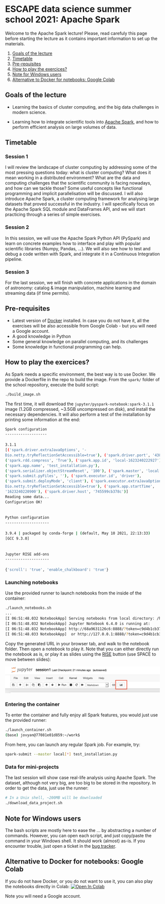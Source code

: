 # ESCAPE data science summer school 2021: Apache Spark

Welcome to the Apache Spark lecture! Please, read carefuly this page before starting the lecture as it contains important information to set up the materials. 

1. [Goals of the lecture](#goals-of-the-lecture)
2. [Timetable](#timetable)
3. [Pre-requisites](#pre-requisites)
4. [How to play the exercices?](#how-to-play-the-exercices)
5. [Note for Windows users](#note-for-windows-users)
6. [Alternative to Docker for notebooks: Google Colab](#alternative-to-docker-for-notebooks-google-colab)

## Goals of the lecture

*  Learning the basics of cluster computing, and the big data challenges in modern science.
- Learning how to integrate scientific tools into [Apache Spark](https://spark.apache.org/), and how to perform efficient analysis on large volumes of data.

## Timetable

### Session 1

I will review the landscape of cluster computing by addressing some of the most pressing questions today: what is cluster computing? What does it mean working in a distributed environment? What are the data and computing challenges that the scientific community is facing nowadays, and how can we tackle those? Some useful concepts like functional programming and implicit parallelisation will be discussed. I will also introduce Apache Spark, a cluster computing framework for analysing large datasets that proved successful in the industry. I will specifically focus on the Apache Spark SQL module and DataFrames API, and we will start practicing through a series of simple exercises.

### Session 2

In this session, we will use the Apache Spark Python API (PySpark) and learn on concrete examples how to interface and play with popular scientific libraries (Numpy, Pandas, ...). We will also see how to test and debug a code written with Spark, and integrate it in a Continuous Integration pipeline.

### Session 3

For the last session, we will finish with concrete applications in the domain of astronomy: catalog & image manipulation, machine learning and streaming data (if time permits).

## Pre-requisites

- Latest version of [Docker](https://docs.docker.com/get-docker/) installed. In case you do not have it, all the exercises will be also accessible from Google Colab - but you will need a Google account.
- A good knowledge in Python
- Some general knowledge on parallel computing, and its challenges
- Some knowledge in functional programming can help.


## How to play the exercices?

As Spark needs a specific environment, the best way is to use Docker. We provide a Dockerfile in the repo to build the image. From the `spark/` folder of the school repository, execute the build script:

```bash
./build_image.sh
```

The first time, it will download the `jupyter/pyspark-notebook:spark-3.1.1` image (1.2GB compressed, ~3.5GB uncompressed on disk), and install the necessary dependencies. It will also perform a test of the installation by printing some information at the end:

```bash
Spark configuration
-------------------

3.1.1
[('spark.driver.extraJavaOptions', '-
Dio.netty.tryReflectionSetAccessible=true'), ('spark.driver.port', '43877'), 
('spark.rdd.compress', 'True'), ('spark.app.id', 'local-1623240222927'), 
('spark.app.name', 'test_installation.py'), 
('spark.serializer.objectStreamReset', '100'), ('spark.master', 'local[*]'), 
('spark.submit.pyFiles', ''), ('spark.executor.id', 'driver'), 
('spark.submit.deployMode', 'client'), ('spark.executor.extraJavaOptions', '-
Dio.netty.tryReflectionSetAccessible=true'), ('spark.app.startTime', 
'1623240220900'), ('spark.driver.host', '745599cb378c')]
Reading some data...
Configuration OK!


Python configuration
--------------------

3.9.4 | packaged by conda-forge | (default, May 10 2021, 22:13:33)
[GCC 9.3.0]


Jupyter RISE add-ons
--------------------

{'scroll': 'true', 'enable_chalkboard': 'true'}
```

### Launching notebooks

Use the provided runner to launch notebooks from the inside of the container:

```bash
./launch_notebooks.sh
...
[I 06:51:48.032 NotebookApp] Serving notebooks from local directory: /home/jovyan/work
[I 06:51:48.032 NotebookApp] Jupyter Notebook 6.4.0 is running at:
[I 06:51:48.032 NotebookApp] http://68a9631126c6:8888/?token=c9d4b1cb3774293f9dc87d49f92ea0dfc785bdf924fe53eb
[I 06:51:48.033 NotebookApp]  or http://127.0.0.1:8888/?token=c9d4b1cb3774293f9dc87d49f92ea0dfc785bdf924fe53eb
```

Copy the generated URL in your browser tab, and walk to the notebook folder. Then open a notebook to play it. Note that you can either directly run the notebook as is, or play it as slides using the [RISE](https://rise.readthedocs.io/en/stable/) button (use SPACE to move between slides):

<img src="pictures/rise_button.png" alt="alt text"/>

### Entering the container

To enter the container and fully enjoy all Spark features, you would just use the provided runner:

```bash
./launch_container.sh
(base) jovyan@77081e01d859:~/work$

```

From here, you can launch any regular Spark job. For example, try:

```bash
spark-submit --master local[*] test_installation.py
```

### Data for mini-projects

The last session will show case real-life analysis using Apache Spark. The dataset, although not very big, are too big to be stored in the repository. In order to get the data, just use the runner:

```bash
# In a Unix shell, ~200MB will be downloaded
./download_data_project.sh
```

## Note for Windows users

The bash scripts are mostly here to ease the ... by abstracting a number of commands. However, you can open each script, and just copy/paste the command in your Windows shell. It should work (almost) as-is. If you encounter trouble, just open a ticket in the [bug tracker](https://github.com/escape2020/school2021/issues).

## Alternative to Docker for notebooks: Google Colab

If you do not have Docker, or you do not want to use it, you can also play the notebooks directly in Colab: [![Open In Colab](https://colab.research.google.com/assets/colab-badge.svg)]()

Note you will need a Google account.